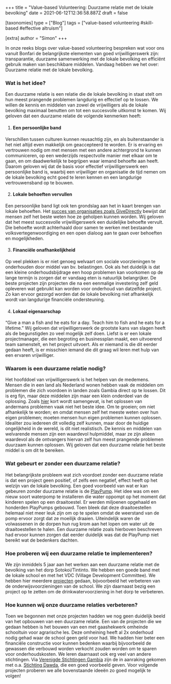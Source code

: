 +++
title = "Value-based Volunteering: Duurzame relatie met de lokale bevolking"
date = 2021-06-12T12:36:58.887Z
draft = false

[taxonomies]
type = ["Blog"]
tags = ["value-based volunteering #skill-based #effective altruism"]

[extra]
author = "Simon"
+++
<!--StartFragment-->

In onze reeks blogs over value-based volunteering bespreken wat voor ons vanuit Bonfari de belangrijkste elementen van goed vrijwilligerswerk zijn: transparantie, duurzame samenwerking met de lokale bevolking en efficiënt gebruik maken van beschikbare middelen. Vandaag hebben we het over: Duurzame relatie met de lokale bevolking. 

### Wat is het idee?

Een duurzame relatie is een relatie die de lokale bevolking in staat stelt om hun meest prangende problemen langdurig en effectief op te lossen. We willen de kennis en middelen van zowel de vrijwilligers als de lokale bevolking maximaal benutten om tot een succesvolle uitkomst te komen. Wij geloven dat een duurzame relatie de volgende kenmerken heeft:

1. #### Een persoonlijke band

Verschillen tussen culturen kunnen reusachtig zijn, en als buitenstaander is het niet altijd even makkelijk om geaccepteerd te worden. Er is ervaring en vertrouwen nodig om met mensen met een andere achtergrond te kunnen communiceren, op een wederzijds respectvolle manier met elkaar om te gaan, en om daadwerkelijk te begrijpen waar iemand behoefte aan heeft. Daarom geloven wij dat de basis voor effectief vrijwilligerswerk een persoonlijke band is, waarbij een vrijwilliger en organisatie de tijd nemen om de lokale bevolking echt goed te leren kennen en een langdurige vertrouwensband op te bouwen.

2. #### Lokale behoeften vervullen

Een persoonlijke band ligt ook ten grondslag aan het in kaart brengen van lokale behoeften. Het [succes van organisaties zoals GiveDirectly](https://www.givewell.org/charities/give-directly) bewijst dat mensen zelf het beste weten hoe ze geholpen kunnen worden. Wij geloven dat het meest succesvolle vrijwilligerswerk een duidelijke behoefte vervult. Die behoefte wordt achterhaald door samen te werken met bestaande volksvertegenwoordiging en een open dialoog aan te gaan over behoeften en mogelijkheden.

3. #### Financiële onafhankelijkheid

Op veel plekken is er niet genoeg welvaart om sociale voorzieningen te onderhouden door middel van bv. belastingen. Ook als het duidelijk is dat een kleine onderhoudsbijdrage een hoop problemen kan voorkomen op de lange termijn is zorgen dat er vandaag eten is natuurlijk belangrijker. De beste projecten zijn projecten die na een eenmalige investering zelf geld opleveren wat gebruikt kan worden voor onderhoud van datzelfde project. Zo kan ervoor gezorgd worden dat de lokale bevolking niet afhankelijk wordt van langdurige financiële ondersteuning.

4. #### Lokaal eigenaarschap

“Give a man a fish and he eats for a day. Teach him to fish and he eats for a lifetime.” Wij geloven dat vrijwilligerswerk de grootste kans van slagen heeft als de begunstigden zo veel mogelijk zelf doen. Liefst is er een lokale projectmanager, die een begroting en businessplan maakt, een uitvoerend team samenstelt, en het project uitvoert. Als er niemand is die dit eerder gedaan heeft, is er misschien iemand die dit graag wil leren met hulp van een ervaren vrijwilliger. 

### Waarom is een duurzame relatie nodig?

Het hoofddoel van vrijwilligerswerk is het helpen van de medemens. Mensen die in een land als Nederland wonen hebben vaak de middelen om problemen die zich voordoen in landen zoals Gambia direct op te lossen. Dit is erg fijn, maar deze middelen zijn maar een klein onderdeel van de oplossing. Zoals [hier](https://exploringyourmind.com/3-reasons-not-solve-peoples-problems/) kort wordt samengevat, is het oplossen van andermans problemen vaak niet het beste idee. Om te groeien; om niet afhankelijk te worden; en omdat mensen zelf het meeste weten over hun eigen problemen; moeten mensen hun eigen problemen kunnen oplossen. Idealiter zou iedereen dit volledig zelf kunnen, maar door de huidige ongelijkheid in de wereld, is dit niet realistisch. De kennis en middelen van welvarende mensen zijn een waardevol hulpmiddel, maar ze zijn alleen waardevol als de ontvangers hiervan zelf hun meest prangende problemen duurzaam kunnen oplossen. Wij geloven dat een duurzame relatie het beste middel is om dit te bereiken.

### Wat gebeurt er zonder een duurzame relatie?

Het belangrijkste probleem wat zich voordoet zonder een duurzame relatie is dat een project geen positief, of zelfs een negatief, effect heeft op het welzijn van de lokale bevolking. Een goed voorbeeld van wat er kan gebeuren zonder duurzame relatie is de [PlayPump](https://news.climate.columbia.edu/2010/07/01/the-playpump-what-went-wrong/). Het idee was om een nieuw soort waterpomp te installeren die water oppompt op het moment dat kinderen spelen op een draaitoestel. Er werden miljoenen opgehaald en honderden PlayPumps gebouwd. Toen bleek dat deze draaitoestellen helemaal niet meer leuk zijn om op te spelen omdat de weerstand van de pomp ervoor zorgt dat ze moeilijk draaien. Uiteindelijk waren de volwassenen in de dorpen hun rug krom aan het lopen om water uit de draaitoestellen te halen. Een duurzame relatie zoals hierboven beschreven had ervoor kunnen zorgen dat eerder duidelijk was dat de PlayPump niet bereikt wat de bedenkers dachten.

### Hoe proberen wij een duurzame relatie te implementeren? 

We zijn inmiddels 5 jaar aan het werken aan een duurzame relatie met de bevolking van het dorp Sotokoi/Tintinto. We hebben een goede band met de lokale school en met het VDC (Village Development Committee). We hebben hier meerdere [projecten](https://bonfari.net/projecten/) gedaan, bijvoorbeeld het verbeteren van de onderwijsvoorzieningen van de school. We zijn daarnaast bezig een project op te zetten om de drinkwatervoorziening in het dorp te verbeteren.

### Hoe kunnen wij onze duurzame relaties verbeteren? 

Toen we begonnen met onze projecten hadden we nog geen duidelijk beeld van het opbouwen van een duurzame relatie. Een van de projecten die we gedaan hebben is het bouwen van een met gaashekwerk omheinde schooltuin voor agrarische les. Deze omheining heeft al 2x onderhoud nodig gehad waar de school geen geld voor had. We hadden hier beter een financiële constructie voor kunnen bedenken waarbij bijvoorbeeld de gewassen die verbouwd worden verkocht zouden worden om te sparen voor onderhoudskosten. We leren daarnaast ook erg veel van andere stichtingen. Via [Verenigde Stichtingen Gambia](https://www.vsgambia.com/) zijn de in aanraking gekomen met o.a. [Stichting Dawda](https://www.dawdasg.nl/), die een goed voorbeeld geven. Voor volgende projecten proberen we alle bovenstaande ideeën zo goed mogelijk te volgen!



<!--EndFragment-->
